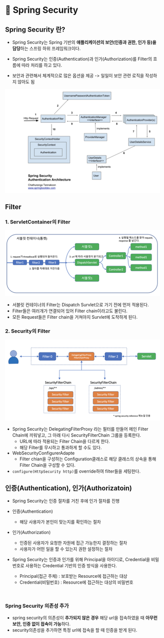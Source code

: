 # 🔸 Spring Security

## Spring Security 란?

- Spring Security는 Spring 기반의 **애플리케이션의 보안(인증과 권한, 인가 등)을 담당**하는 스프링 하위 프레임워크이다.

- Spring Security는 인증(Authentication)과 인가(Authorization)를 Filter의 흐름에 따라 처리를 하고 있다.

- 보안과 관련해서 체계적으로 많은 옵션을 제공
  -> 일일이 보안 관련 로직을 작성하지 않아도 됨

<img  src="https://github.com/yuseons/TIL/blob/master/image/SpringSecurity.png">

## Filter

### 1. ServletContainer의 Filter

<img  src="https://github.com/yuseons/TIL/blob/master/image/Filter.png">

- 서블릿 컨테이너의 Filter는 Dispatch Survlet으로 가기 전에 먼저 적용된다.
- Filter들은 여러개가 연결되어 있어 Filter chain이라고도 불린다.
- 모든 Request들은 Filter chain을 거쳐야지 Survlet에 도착하게 된다.

### 2. Security의 Filter

<img  src="https://github.com/yuseons/TIL/blob/master/image/Filter2.png">

- Spring Security는 DelegatingFilterProxy 라는 필터를 만들어 메인 Filter Chain에 끼워넣고, 그 아래 다시 SecurityFilterChain 그룹을 등록한다.
  - URL에 따라 적용되는 Filter Chain을 다르게 한다.
  - 해당 Filter를 무시하고 통과하게 할 수도 있다.
- WebSecurityConfigurerAdapte
  - Filter chian을 구성하는 Configuration클래스로 해당 클래스의 상속을 통해 Filter Chain을 구성할 수 있다.
- `configure(HttpSecurity http)`를 override하여 filter들을 세팅한다.

## 인증(Authentication), 인가(Authorizatoin)

- Spring Security는 인증 절차를 거친 후에 인가 절차를 진행

- 인증(Authentication)
  - 해당 사용자가 본인이 맞는지를 확인하는 절차
- 인가(Authorization)

  - 인증된 사용자가 요청한 자원에 접근 가능한지 결정하는 절차
  - 사용자가 어떤 일을 할 수 있는지 권한 설정하는 절차

- Spring Security는 인증과 인가를 위해 Principal을 아이디로, Credential을 비밀번호로 사용하는 Credential 기반의 인증 방식을 사용한다.
  - Principal(접근 주체) : 보호받는 Resource에 접근하는 대상
  - Credential(비밀번호) : Resource에 접근하는 대상의 비밀번호

<br>

### Spring Security 의존성 추가

- spring security의 의존성이 **추가되지 않은 경우** 해당 url을 접속하였을 때 **아무런 보안, 인증 없이 접속이 가능**하다.
- security의존성을 추가하면 특정 url에 접속을 할 때 인증을 받게 된다.
